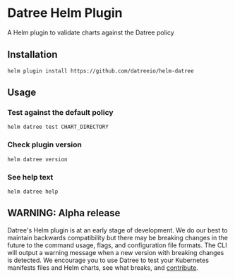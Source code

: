 # Datree Helm Plugin

A Helm plugin to validate charts against the Datree policy

## Installation
```
helm plugin install https://github.com/datreeio/helm-datree
```

## Usage

### Test against the default policy
```
helm datree test CHART_DIRECTORY
```

### Check plugin version
```
helm datree version
```

### See help text
```
helm datree help
```


## WARNING: Alpha release

Datree's Helm plugin is at an early stage of development. We do our best to maintain backwards compatibility but there may be breaking changes in
the future to the command usage, flags, and configuration file formats. The CLI will output a warning message when a new version with breaking changes is detected.
We encourage you to use Datree to test your Kubernetes manifests files and Helm charts, see what
breaks, and [contribute](./CONTRIBUTING.md).
